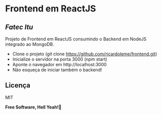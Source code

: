 # Frontend em ReactJS
## _Fatec Itu_

Projeto de Frontend em ReactJS consumindo o Backend em NodeJS integrado ao MongoDB.

- Clone o projeto (git clone https://github.com/ricardoleme/frontend.git) 
- Inicialize o servidor na porta 3000 (npm start)
- Aponte o navegador em http://localhost:3000
- Não esqueça de iniciar também o backend!

## Licença

MIT

**Free Software, Hell Yeah!🐧** 